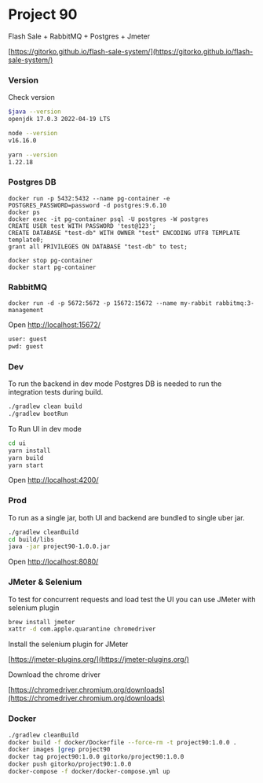 # Project 90

Flash Sale + RabbitMQ + Postgres + Jmeter

[https://gitorko.github.io/flash-sale-system/](https://gitorko.github.io/flash-sale-system/)

### Version

Check version

```bash
$java --version
openjdk 17.0.3 2022-04-19 LTS

node --version
v16.16.0

yarn --version
1.22.18
```

### Postgres DB

```
docker run -p 5432:5432 --name pg-container -e POSTGRES_PASSWORD=password -d postgres:9.6.10
docker ps
docker exec -it pg-container psql -U postgres -W postgres
CREATE USER test WITH PASSWORD 'test@123';
CREATE DATABASE "test-db" WITH OWNER "test" ENCODING UTF8 TEMPLATE template0;
grant all PRIVILEGES ON DATABASE "test-db" to test;

docker stop pg-container
docker start pg-container
```

### RabbitMQ

```
docker run -d -p 5672:5672 -p 15672:15672 --name my-rabbit rabbitmq:3-management
```

Open [http://localhost:15672/](http://localhost:15672/)

```bash
user: guest
pwd: guest
```

### Dev

To run the backend in dev mode Postgres DB is needed to run the integration tests during build.

```bash
./gradlew clean build
./gradlew bootRun
```

To Run UI in dev mode

```bash
cd ui
yarn install
yarn build
yarn start
```

Open [http://localhost:4200/](http://localhost:4200/)

### Prod

To run as a single jar, both UI and backend are bundled to single uber jar.

```bash
./gradlew cleanBuild
cd build/libs
java -jar project90-1.0.0.jar
```

Open [http://localhost:8080/](http://localhost:8080/)

### JMeter & Selenium

To test for concurrent requests and load test the UI you can use JMeter with selenium plugin

```bash
brew install jmeter
xattr -d com.apple.quarantine chromedriver
```

Install the selenium plugin for JMeter

[https://jmeter-plugins.org/](https://jmeter-plugins.org/)

Download the chrome driver

[https://chromedriver.chromium.org/downloads](https://chromedriver.chromium.org/downloads)

### Docker

```bash
./gradlew cleanBuild
docker build -f docker/Dockerfile --force-rm -t project90:1.0.0 .
docker images |grep project90
docker tag project90:1.0.0 gitorko/project90:1.0.0
docker push gitorko/project90:1.0.0
docker-compose -f docker/docker-compose.yml up 
```
